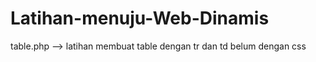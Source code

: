 # Latihan-menuju-Web-Dinamis
 table.php --> latihan membuat table dengan tr dan td belum dengan css
 
